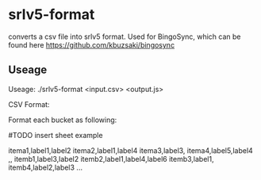 # srlv5-format
converts a csv file into srlv5 format. Used for BingoSync, which can be found here https://github.com/kbuzsaki/bingosync

## Useage
 
Useage: ./srlv5-format <input.csv> <output.js>

CSV Format:

Format each bucket as following:

#TODO insert sheet example

itema1,label1,label2
itema2,label1,label4
itema3,label3,
itema4,label5,label4
,,
itemb1,label3,label2
itemb2,label1,label4,label6
itemb3,label1,
itemb4,label2,label3
...
